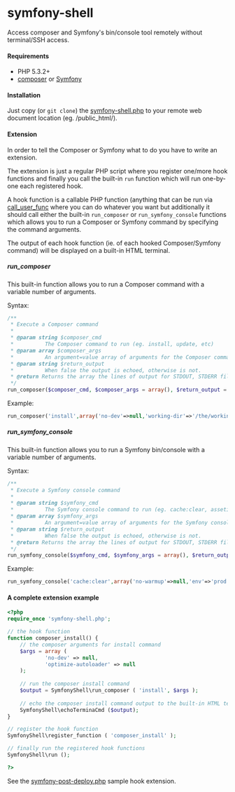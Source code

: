 # symfony-shell
Access composer and Symfony's bin/console tool remotely without terminal/SSH access.

#### Requirements
- PHP 5.3.2+
- [composer](https://en.wikipedia.org/wiki/Composer_%28software%29) or [Symfony](https://en.wikipedia.org/wiki/Symfony)

#### Installation
Just copy (or `git clone`) the [symfony-shell.php](https://github.com/eugenmihailescu/symfony-shell/blob/master/symfony-shell.php) to your remote web document location (eg. /public_html/).

#### Extension
In order to tell the Composer or Symfony what to do you have to write an extension. 

The extension is just a regular PHP script where you register one/more hook functions and finally you call the built-in `run` function which will run one-by-one each registered hook.

A hook function is a callable PHP function (anything that can be run via [call_user_func](http://php.net/manual/en/function.call-user-func.php) where you can do whatever you want but additionally it should call either the built-in `run_composer` or `run_symfony_console` functions which allows you to run a Composer or Symfony command by specifying the command arguments.

The output of each hook function (ie. of each hooked Composer/Symfony command) will be displayed on a built-in HTML terminal.

##### run_composer

This built-in function allows you to run a Composer command with a variable number of arguments.

Syntax:

```php
/**
 * Execute a Composer command
 *
 * @param string $composer_cmd
 *        	The Composer command to run (eg. install, update, etc)
 * @param array $composer_args
 *        	An argument=value array of arguments for the Composer command
 * @param string $return_output
 *        	When false the output is echoed, otherwise is not.
 * @return Returns the array the lines of output for STDOUT, STDERR file descriptors
 */
run_composer($composer_cmd, $composer_args = array(), $return_output = false)	
``` 
 Example:

```php
run_composer('install',array('no-dev'=>null,'working-dir'=>'/the/working/dir'));
```
 
##### run\_symfony\_console

This built-in function allows you to run a Symfony bin/console with a variable number of arguments.

Syntax:

```php
/**
 * Execute a Symfony console command
 *
 * @param string $symfony_cmd
 *        	The Symfony console command to run (eg. cache:clear, assetic:dump, etc)
 * @param array $symfony_args
 *        	An argument=value array of arguments for the Symfony console command
 * @param string $return_output
 *        	When false the output is echoed, otherwise is not.
 * @return Returns the array the lines of output for STDOUT, STDERR file descriptors
 */
run_symfony_console($symfony_cmd, $symfony_args = array(), $return_output = false)
``` 

Example:

```php
run_symfony_console('cache:clear',array('no-warmup'=>null,'env'=>'prod'));
```

#### A complete extension example
```php
<?php
require_once 'symfony-shell.php';

// the hook function
function composer_install() {
	// the composer arguments for install command
    $args = array (
			'no-dev' => null,
			'optimize-autoloader' => null 
	);
	
	// run the composer install command 
	$output = SymfonyShell\run_composer ( 'install', $args );
	
	// echo the composer install command output to the built-in HTML terminal
	SymfonyShell\echoTerminaCmd ($output);
}

// register the hook function
SymfonyShell\register_function ( 'composer_install' );

// finally run the registered hook functions
SymfonyShell\run ();

?>
```

See the [symfony-post-deploy.php](https://github.com/eugenmihailescu/symfony-shell/blob/master/symfony-post-deploy.php) sample hook extension.